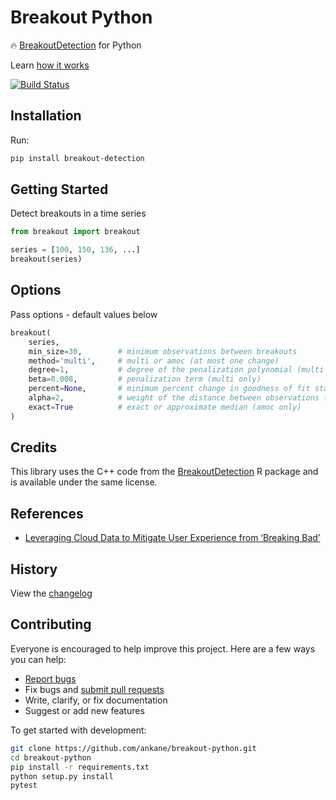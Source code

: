 # Breakout Python

:fire: [BreakoutDetection](https://github.com/twitter/BreakoutDetection) for Python

Learn [how it works](https://blog.twitter.com/engineering/en_us/a/2014/breakout-detection-in-the-wild)

[![Build Status](https://github.com/ankane/breakout-python/workflows/build/badge.svg?branch=master)](https://github.com/ankane/breakout-python/actions)

## Installation

Run:

```sh
pip install breakout-detection
```

## Getting Started

Detect breakouts in a time series

```python
from breakout import breakout

series = [100, 150, 136, ...]
breakout(series)
```

## Options

Pass options - default values below

```python
breakout(
    series,
    min_size=30,        # minimum observations between breakouts
    method='multi',     # multi or amoc (at most one change)
    degree=1,           # degree of the penalization polynomial (multi only)
    beta=0.008,         # penalization term (multi only)
    percent=None,       # minimum percent change in goodness of fit statistic (multi only)
    alpha=2,            # weight of the distance between observations (amoc only)
    exact=True          # exact or approximate median (amoc only)
)
```

## Credits

This library uses the C++ code from the [BreakoutDetection](https://github.com/twitter/BreakoutDetection) R package and is available under the same license.

## References

- [Leveraging Cloud Data to Mitigate User Experience from ‘Breaking Bad’](https://arxiv.org/abs/1411.7955)

## History

View the [changelog](https://github.com/ankane/breakout-python/blob/master/CHANGELOG.md)

## Contributing

Everyone is encouraged to help improve this project. Here are a few ways you can help:

- [Report bugs](https://github.com/ankane/breakout-python/issues)
- Fix bugs and [submit pull requests](https://github.com/ankane/breakout-python/pulls)
- Write, clarify, or fix documentation
- Suggest or add new features

To get started with development:

```sh
git clone https://github.com/ankane/breakout-python.git
cd breakout-python
pip install -r requirements.txt
python setup.py install
pytest
```
